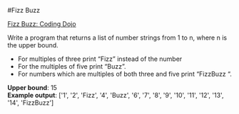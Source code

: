 #Fizz Buzz

[Fizz Buzz: Coding Dojo](http://codingdojo.org/kata/FizzBuzz)

Write a program that returns a list of number strings from 1 to n, where n is the upper bound.

- For multiples of three print “Fizz” instead of the number
- For the multiples of five print “Buzz”. 
- For numbers which are multiples of both three and five print “FizzBuzz “.

**Upper bound**: 15 <br/>
**Example output**: ['1', '2', 'Fizz', '4', 'Buzz', '6', '7', '8', '9', '10', '11', '12', '13', '14', 'FizzBuzz']